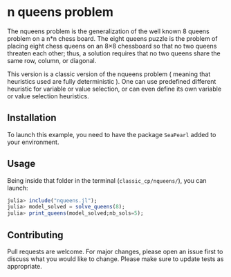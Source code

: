 # n queens problem

The nqueens problem is the generalization of the well known 8 queens problem on a n\*n chess board. The eight queens puzzle is the problem of placing eight chess queens on an 8×8 chessboard so that no two queens threaten each other; thus, a solution requires that no two queens share the same row, column, or diagonal.


This version is a classic version of the nqueens problem ( meaning that heuristics used are fully deterministic ). One can use predefined different heuristic for variable or value selection, or can even define its own variable or value selection heuristics.

## Installation

To launch this example, you need to have the package `SeaPearl` added to your environment.

## Usage

Being inside that folder in the terminal (`classic_cp/nqueens/`), you can launch:

```julia
julia> include("nqueens.jl");
julia> model_solved = solve_queens(8);
julia> print_queens(model_solved;nb_sols=5);
```

## Contributing

Pull requests are welcome. For major changes, please open an issue first to discuss what you would like to change.
Please make sure to update tests as appropriate.
